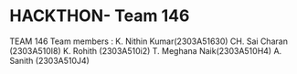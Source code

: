 # HACKTHON- Team 146
TEAM 146
Team members	: K. Nithin Kumar(2303A51630)​
			          CH. Sai Charan (2303A510I8)​
			          K. Rohith (2303A510i2)​
			          T. Meghana Naik(2303A510H4)​
			          A. Sanith (2303A510J4)
